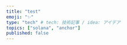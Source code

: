 ```yaml
---
title: "test"
emoji: "✨"
type: "tech" # tech: 技術記事 / idea: アイデア
topics: ["solana", "anchor"]
published: false
---
```

